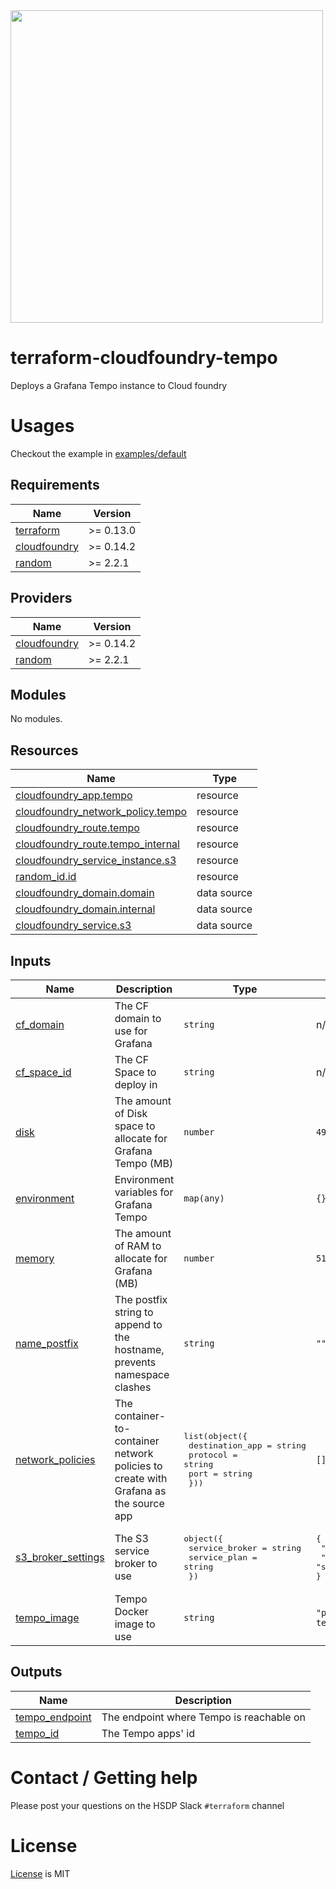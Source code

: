 <img src="https://cdn.rawgit.com/hashicorp/terraform-website/master/content/source/assets/images/logo-hashicorp.svg" width="500px">

# terraform-cloudfoundry-tempo
Deploys a Grafana Tempo instance to Cloud foundry

# Usages

Checkout the example in [examples/default](./examples/default)

<!--- BEGIN_TF_DOCS --->
## Requirements

| Name | Version |
|------|---------|
| <a name="requirement_terraform"></a> [terraform](#requirement\_terraform) | >= 0.13.0 |
| <a name="requirement_cloudfoundry"></a> [cloudfoundry](#requirement\_cloudfoundry) | >= 0.14.2 |
| <a name="requirement_random"></a> [random](#requirement\_random) | >= 2.2.1 |

## Providers

| Name | Version |
|------|---------|
| <a name="provider_cloudfoundry"></a> [cloudfoundry](#provider\_cloudfoundry) | >= 0.14.2 |
| <a name="provider_random"></a> [random](#provider\_random) | >= 2.2.1 |

## Modules

No modules.

## Resources

| Name | Type |
|------|------|
| [cloudfoundry_app.tempo](https://registry.terraform.io/providers/cloudfoundry-community/cloudfoundry/latest/docs/resources/app) | resource |
| [cloudfoundry_network_policy.tempo](https://registry.terraform.io/providers/cloudfoundry-community/cloudfoundry/latest/docs/resources/network_policy) | resource |
| [cloudfoundry_route.tempo](https://registry.terraform.io/providers/cloudfoundry-community/cloudfoundry/latest/docs/resources/route) | resource |
| [cloudfoundry_route.tempo_internal](https://registry.terraform.io/providers/cloudfoundry-community/cloudfoundry/latest/docs/resources/route) | resource |
| [cloudfoundry_service_instance.s3](https://registry.terraform.io/providers/cloudfoundry-community/cloudfoundry/latest/docs/resources/service_instance) | resource |
| [random_id.id](https://registry.terraform.io/providers/random/latest/docs/resources/id) | resource |
| [cloudfoundry_domain.domain](https://registry.terraform.io/providers/cloudfoundry-community/cloudfoundry/latest/docs/data-sources/domain) | data source |
| [cloudfoundry_domain.internal](https://registry.terraform.io/providers/cloudfoundry-community/cloudfoundry/latest/docs/data-sources/domain) | data source |
| [cloudfoundry_service.s3](https://registry.terraform.io/providers/cloudfoundry-community/cloudfoundry/latest/docs/data-sources/service) | data source |

## Inputs

| Name | Description | Type | Default | Required |
|------|-------------|------|---------|:--------:|
| <a name="input_cf_domain"></a> [cf\_domain](#input\_cf\_domain) | The CF domain to use for Grafana | `string` | n/a | yes |
| <a name="input_cf_space_id"></a> [cf\_space\_id](#input\_cf\_space\_id) | The CF Space to deploy in | `string` | n/a | yes |
| <a name="input_disk"></a> [disk](#input\_disk) | The amount of Disk space to allocate for Grafana Tempo (MB) | `number` | `4980` | no |
| <a name="input_environment"></a> [environment](#input\_environment) | Environment variables for Grafana Tempo | `map(any)` | `{}` | no |
| <a name="input_memory"></a> [memory](#input\_memory) | The amount of RAM to allocate for Grafana (MB) | `number` | `512` | no |
| <a name="input_name_postfix"></a> [name\_postfix](#input\_name\_postfix) | The postfix string to append to the hostname, prevents namespace clashes | `string` | `""` | no |
| <a name="input_network_policies"></a> [network\_policies](#input\_network\_policies) | The container-to-container network policies to create with Grafana as the source app | <pre>list(object({<br>    destination_app = string<br>    protocol        = string<br>    port            = string<br>  }))</pre> | `[]` | no |
| <a name="input_s3_broker_settings"></a> [s3\_broker\_settings](#input\_s3\_broker\_settings) | The S3 service broker to use | <pre>object({<br>    service_broker = string<br>    service_plan   = string<br>  })</pre> | <pre>{<br>  "service_broker": "hsdp-s3",<br>  "service_plan": "s3_bucket"<br>}</pre> | no |
| <a name="input_tempo_image"></a> [tempo\_image](#input\_tempo\_image) | Tempo Docker image to use | `string` | `"philipslabs/cf-tempo:latest"` | no |

## Outputs

| Name | Description |
|------|-------------|
| <a name="output_tempo_endpoint"></a> [tempo\_endpoint](#output\_tempo\_endpoint) | The endpoint where Tempo is reachable on |
| <a name="output_tempo_id"></a> [tempo\_id](#output\_tempo\_id) | The Tempo apps' id |

<!--- END_TF_DOCS --->

# Contact / Getting help

Please post your questions on the HSDP Slack `#terraform` channel

# License
[License](./LICENSE.md) is MIT
